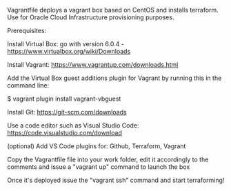 

Vagrantfile deploys a vagrant box based on CentOS and installs terraform. 
Use for Oracle Cloud Infrastructure provisioning purposes. 

Prerequisites:

Install Virtual Box: go with version 6.0.4 - https://www.virtualbox.org/wiki/Downloads

Install Vagrant: https://www.vagrantup.com/downloads.html

Add the Virtual Box guest additions plugin for Vagrant by running this in the command line: 

$ vagrant plugin install vagrant-vbguest

Install Git: https://git-scm.com/downloads

Use a code editor such as Visual Studio Code: https://code.visualstudio.com/download

(optional) Add VS Code plugins for: Github, Terraform, Vagrant

Copy the Vagrantfile file into your work folder, edit it accordingly to the comments and issue a "vagrant up" command to launch the box

Once it's deployed issue the "vagrant ssh" command and start terraforming!
